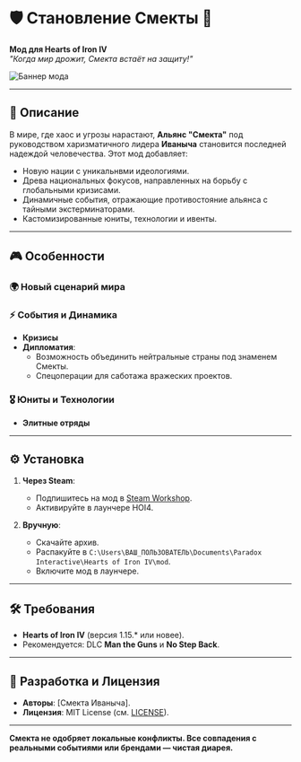 # 🛡️ Становление Смекты 🚀

**Мод для Hearts of Iron IV**  
*"Когда мир дрожит, Смекта встаёт на защиту!"*  

![Баннер мода](https://via.placeholder.com/800x200.png?text=Смекта+Альянс+Иваныча)  

---

## 📜 Описание
В мире, где хаос и угрозы нарастают, **Альянс "Смекта"** под руководством харизматичного лидера **Иваныча** становится последней надеждой человечества. Этот мод добавляет:
- Новую нации с уникальнвми идеологиями.
- Древа национальных фокусов, направленных на борьбу с глобальными кризисами.
- Динамичные события, отражающие противостояние альянса с тайными экстерминаторами.
- Кастомизированные юниты, технологии и ивенты.

---

## 🎮 Особенности
### 🌍 Новый сценарий мира


### ⚡ События и Динамика
- **Кризисы**
- **Дипломатия**:
  - Возможность объединить нейтральные страны под знаменем Смекты.
  - Спецоперации для саботажа вражеских проектов.

### 🎖️ Юниты и Технологии
- **Элитные отряды**

---

## ⚙️ Установка
1. **Через Steam**:
   - Подпишитесь на мод в [Steam Workshop]([ссылка](https://steamcommunity.com/sharedfiles/filedetails/?id=3329420560)).
   - Активируйте в лаунчере HOI4.

2. **Вручную**:
   - Скачайте архив.
   - Распакуйте в `C:\Users\ВАШ_ПОЛЬЗОВАТЕЛЬ\Documents\Paradox Interactive\Hearts of Iron IV\mod`.
   - Включите мод в лаунчере.

---

## 🛠️ Требования
- **Hearts of Iron IV** (версия 1.15.* или новее).
- Рекомендуется: DLC **Man the Guns** и **No Step Back**.

---

## 👥 Разработка и Лицензия
- **Авторы**: [Смекта Иваныча].
- **Лицензия**: MIT License (см. [LICENSE](LICENSE)).

---


**Смекта не одобряет локальные конфликты. Все совпадения с реальными событиями или брендами — чистая диарея.**   
